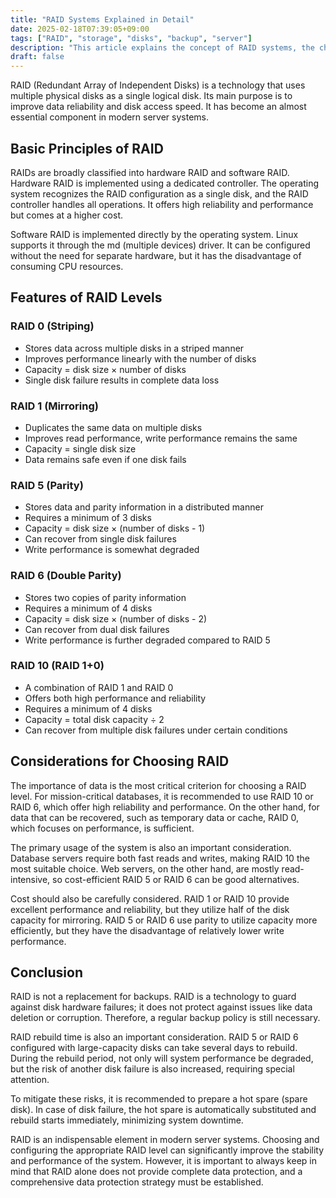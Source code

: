 ```yaml
---
title: "RAID Systems Explained in Detail"
date: 2025-02-18T07:39:05+09:00
tags: ["RAID", "storage", "disks", "backup", "server"]
description: "This article explains the concept of RAID systems, the characteristics of each level, and how to configure them in practice."
draft: false
---
```


RAID (Redundant Array of Independent Disks) is a technology that uses multiple physical disks as a single logical disk. Its main purpose is to improve data reliability and disk access speed. It has become an almost essential component in modern server systems.

## Basic Principles of RAID

RAIDs are broadly classified into hardware RAID and software RAID. Hardware RAID is implemented using a dedicated controller. The operating system recognizes the RAID configuration as a single disk, and the RAID controller handles all operations. It offers high reliability and performance but comes at a higher cost.

Software RAID is implemented directly by the operating system. Linux supports it through the md (multiple devices) driver. It can be configured without the need for separate hardware, but it has the disadvantage of consuming CPU resources.

## Features of RAID Levels

### RAID 0 (Striping)

-   Stores data across multiple disks in a striped manner
-   Improves performance linearly with the number of disks
-   Capacity = disk size × number of disks
-   Single disk failure results in complete data loss

### RAID 1 (Mirroring)

-   Duplicates the same data on multiple disks
-   Improves read performance, write performance remains the same
-   Capacity = single disk size
-   Data remains safe even if one disk fails

### RAID 5 (Parity)

-   Stores data and parity information in a distributed manner
-   Requires a minimum of 3 disks
-   Capacity = disk size × (number of disks - 1)
-   Can recover from single disk failures
-   Write performance is somewhat degraded

### RAID 6 (Double Parity)

-   Stores two copies of parity information
-   Requires a minimum of 4 disks
-   Capacity = disk size × (number of disks - 2)
-   Can recover from dual disk failures
-   Write performance is further degraded compared to RAID 5

### RAID 10 (RAID 1+0)

-   A combination of RAID 1 and RAID 0
-   Offers both high performance and reliability
-   Requires a minimum of 4 disks
-   Capacity = total disk capacity ÷ 2
-   Can recover from multiple disk failures under certain conditions

## Considerations for Choosing RAID

The importance of data is the most critical criterion for choosing a RAID level. For mission-critical databases, it is recommended to use RAID 10 or RAID 6, which offer high reliability and performance. On the other hand, for data that can be recovered, such as temporary data or cache, RAID 0, which focuses on performance, is sufficient.

The primary usage of the system is also an important consideration. Database servers require both fast reads and writes, making RAID 10 the most suitable choice. Web servers, on the other hand, are mostly read-intensive, so cost-efficient RAID 5 or RAID 6 can be good alternatives.

Cost should also be carefully considered. RAID 1 or RAID 10 provide excellent performance and reliability, but they utilize half of the disk capacity for mirroring. RAID 5 or RAID 6 use parity to utilize capacity more efficiently, but they have the disadvantage of relatively lower write performance.

## Conclusion

RAID is not a replacement for backups. RAID is a technology to guard against disk hardware failures; it does not protect against issues like data deletion or corruption. Therefore, a regular backup policy is still necessary.

RAID rebuild time is also an important consideration. RAID 5 or RAID 6 configured with large-capacity disks can take several days to rebuild. During the rebuild period, not only will system performance be degraded, but the risk of another disk failure is also increased, requiring special attention.

To mitigate these risks, it is recommended to prepare a hot spare (spare disk). In case of disk failure, the hot spare is automatically substituted and rebuild starts immediately, minimizing system downtime.

RAID is an indispensable element in modern server systems. Choosing and configuring the appropriate RAID level can significantly improve the stability and performance of the system. However, it is important to always keep in mind that RAID alone does not provide complete data protection, and a comprehensive data protection strategy must be established.
